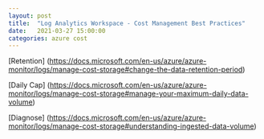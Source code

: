 ```yaml
---
layout: post
title:  "Log Analytics Workspace - Cost Management Best Practices"
date:   2021-03-27 15:00:00
categories: azure cost
---
```


[Retention] (https://docs.microsoft.com/en-us/azure/azure-monitor/logs/manage-cost-storage#change-the-data-retention-period)

[Daily Cap] (https://docs.microsoft.com/en-us/azure/azure-monitor/logs/manage-cost-storage#manage-your-maximum-daily-data-volume)

[Diagnose] (https://docs.microsoft.com/en-us/azure/azure-monitor/logs/manage-cost-storage#understanding-ingested-data-volume)
